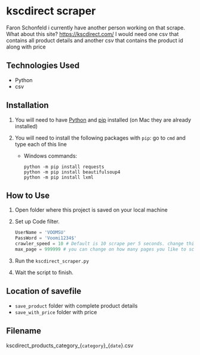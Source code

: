 ﻿# kscdirect scraper

Faron Schonfeld 
i currently have another person working on that scrape. What about this site? https://kscdirect.com/ I would need one csv that contains all product details and another csv that contains the product id along with price

## Technologies Used
- Python
- csv

## Installation
1. You will need to have [Python](https://www.python.org/downloads/) and [pip](https://pip.pypa.io/en/stable/installation/) installed (on Mac they are already installed)
2. You will need to install the following packages with `pip`:
   go to `cmd` and type each of this line
   
    - Windows commands:
      ```
      python -m pip install requests
      python -m pip install beautifulsoup4
      python -m pip install lxml
      ```

## How to Use
1. Open folder where this project is saved on your local machine
   
2. Set up Code filter.
   ```python
   UserName = 'VOOMSU'
   PassWord = 'Voomi1234$'
   crawler_speed = 10 # Default is 10 scrape per 5 seconds. change this to 10 + will increase scraping.
   max_page = 999999 # you can change on how many pages you like to scrape for each category Default is 999999.

4. Run the `kscdirect_scraper.py`
5. Wait the script to finish.

## Location of savefile
  - `save_product` folder with complete product details
  - `save_with_price` folder with price

## Filename
kscdirect_products_category_{`category`}_{`date`}.csv
